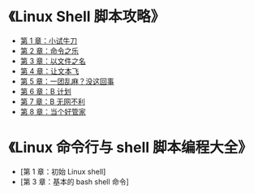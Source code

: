 # 《Linux Shell 脚本攻略》

- [第 1 章：小试牛刀](https://github.com/YangXiaoHei/Backend_Skills/blob/master/Ch___001.md) 
- [第 2 章：命令之乐](https://github.com/YangXiaoHei/Backend_Skills/blob/master/Ch___002.md)
- [第 3 章：以文件之名](https://github.com/YangXiaoHei/Backend_Skills/blob/master/Ch___003.md)
- [第 4 章：让文本飞](https://github.com/YangXiaoHei/Backend_Skills/blob/master/Ch___004.md)
- [第 5 章：一团乱麻？没这回事](https://github.com/YangXiaoHei/Backend_Skills/blob/master/Ch___005.md)
- [第 6 章：B 计划](https://github.com/YangXiaoHei/Backend_Skills/blob/master/Ch___006.md)
- [第 7 章：B 无网不利](https://github.com/YangXiaoHei/Backend_Skills/blob/master/Ch___007.md)
- [第 8 章：当个好管家](https://github.com/YangXiaoHei/Backend_Skills/blob/master/Ch___008.md)

# 《Linux 命令行与 shell 脚本编程大全》

- [第 1 章：初始 Linux shell]
- [第 3 章：基本的 bash shell 命令]

  

